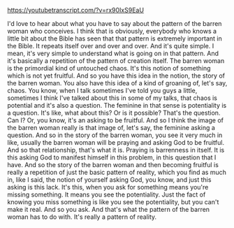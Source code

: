 https://youtubetranscript.com/?v=rx90IxS9EaU

 I'd love to hear about what you have to say about the pattern of the barren woman who conceives. I think that is obviously, everybody who knows a little bit about the Bible has seen that that pattern is extremely important in the Bible. It repeats itself over and over and over. And it's quite simple. I mean, it's very simple to understand what is going on in that pattern. And it's basically a repetition of the pattern of creation itself. The barren woman is the primordial kind of untouched chaos. It's this notion of something which is not yet fruitful. And so you have this idea in the notion, the story of the barren woman. You also have this idea of a kind of groaning of, let's say, chaos. You know, when I talk sometimes I've told you guys a little, sometimes I think I've talked about this in some of my talks, that chaos is potential and it's also a question. The feminine in that sense is potentiality is a question. It's like, what about this? Or is it possible? That's the question. Can I? Or, you know, it's an asking to be fruitful. And so I think the image of the barren woman really is that image of, let's say, the feminine asking a question. And so in the story of the barren woman, you see it very much in like, usually the barren woman will be praying and asking God to be fruitful. And so that relationship, that's what it is. Praying is barrenness in itself. It is this asking God to manifest himself in this problem, in this question that I have. And so the story of the barren woman and then becoming fruitful is really a repetition of just the basic pattern of reality, which you find as much in, like I said, the notion of yourself asking God, you know, and just this asking is this lack. It's this, when you ask for something means you're missing something. It means you see the potentiality. Just the fact of knowing you miss something is like you see the potentiality, but you can't make it real. And so you ask. And that's what the pattern of the barren woman has to do with. It's really a pattern of reality.